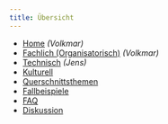```yaml
---
title: Übersicht
---
```


- [Home](home) _(Volkmar)_
- [Fachlich (Organisatorisch)](fachlich) _(Volkmar)_
- [Technisch](technisch) _(Jens)_
- [Kulturell](kulturell)
- [Querschnittsthemen](querschnittsthemen)
- [Fallbeispiele](fallbeispiele)
- [FAQ](faq)
- [Diskussion](diskussion)

